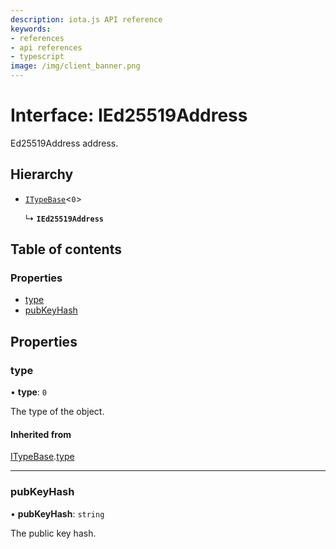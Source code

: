 ```yaml
---
description: iota.js API reference
keywords:
- references
- api references
- typescript
image: /img/client_banner.png
---
```

# Interface: IEd25519Address

Ed25519Address address.

## Hierarchy

- [`ITypeBase`](ITypeBase.md)<``0``\>

  ↳ **`IEd25519Address`**

## Table of contents

### Properties

- [type](IEd25519Address.md#type)
- [pubKeyHash](IEd25519Address.md#pubkeyhash)

## Properties

### type

• **type**: ``0``

The type of the object.

#### Inherited from

[ITypeBase](ITypeBase.md).[type](ITypeBase.md#type)

___

### pubKeyHash

• **pubKeyHash**: `string`

The public key hash.
